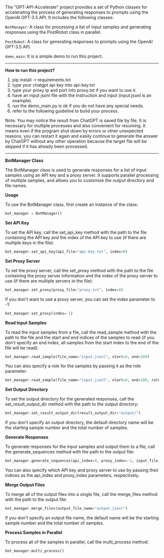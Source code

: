The "GPT-API-Accelerate" project provides a set of Python classes for accelerating the process of generating responses to prompts using the OpenAI GPT-3.5 API. It includes the following classes:

`BotManager`: A class for processing a list of input samples and generating responses using the PostRobot class in parallel.

`PostRobot`: A class for generating responses to prompts using the OpenAI GPT-3.5 API.

`demo_main`: It is a simple demo to run this project.

-------
**How to run this project?**

1. pip install -r requirements.txt
2. type your chatgpt api key into api-key.txt
3. type your proxy ip and port into proxy.txt if you want to use it.
4. have an input jsonl file with the instruction and input (input.jsonl is an example).
5. run the demo_main.py is ok if you do not have any special needs.
6. refer to the following guideline to build your process. 

Note: You may notice the result from ChatGPT is saved file by file. It is necessary for multiple processes and also convenient for resuming. It means even if the program shut down by errors or other unexpected reasons, you can restart it again and easily continue to generate the answer by ChatGPT without any other operation because the target file will be skipped if it has already been processed. 

-------
**BotManager Class**

The BotManager class is used to generate responses for a list of input samples using an API key and a proxy server. It supports parallel processing of multiple samples, and allows you to customize the output directory and file names.

**Usage**

To use the BotManager class, first create an instance of the class:
```python
bot_manager = BotManager()
```
**Set API Key**

To set the API key, call the set_api_key method with the path to the file containing the API key and the index of the API key to use (if there are multiple keys in the file):
```python
bot_manager.set_api_key(api_file="api-key.txt", index=0)
```
**Set Proxy Server**

To set the proxy server, call the set_proxy method with the path to the file containing the proxy server information and the index of the proxy server to use (if there are multiple servers in the file):
```python
bot_manager.set_proxy(proxy_file="proxy.txt", index=0)
```
If you don't want to use a proxy server, you can set the index parameter to -1:
```python
bot_manager.set_proxy(index=-1)
```
**Read Input Samples**

To read the input samples from a file, call the read_sample method with the path to the file and the start and end indices of the samples to read (if you don't specify an end index, all samples from the start index to the end of the file will be read):
```python
bot_manager.read_sample(file_name="input.jsonl", start=0, end=200)
```
You can also specify a role for the samples by passing it as the role parameter:
```python
bot_manager.read_sample(file_name="input.jsonl", start=0, end=200, role="You are a good translator.")
```
**Set Output Directory**

To set the output directory for the generated responses, call the set_result_output_dir method with the path to the output directory:
```python
bot_manager.set_result_output_dir(result_output_dir="output/")
```
If you don't specify an output directory, the default directory name will be the starting sample number and the total number of samples.

**Generate Responses**

To generate responses for the input samples and output them to a file, call the generate_sequences method with the path to the output file:
```python
bot_manager.generate_sequences(api_index=0, proxy_index=-1, input_file_name="input.jsonl", output_file_name="output.jsonl")
```
You can also specify which API key and proxy server to use by passing their indices as the api_index and proxy_index parameters, respectively.

**Merge Output Files**

To merge all of the output files into a single file, call the merge_files method with the path to the output file:
```python
bot_manager.merge_files(output_file_name="output.jsonl")

```
If you don't specify an output file name, the default name will be the starting sample number and the total number of samples.

**Process Samples in Parallel**

To process all of the samples in parallel, call the multi_process method:
```python
bot_manager.multi_process()
```

